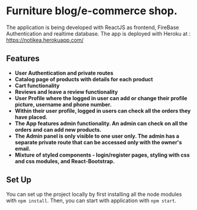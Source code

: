 # Furniture blog/e-commerce shop.
The application is being developed with ReactJS as frontend, FireBase Authentication and realtime database.
The app is deployed with Heroku at : https://notikea.herokuapp.com/

## Features
- **User Authentication and private routes**
- **Catalog page of products with details for each product**
- **Cart functionality**
- **Reviews and leave a review functionality**
- **User Profile where the logged in user can add or change their profile picture, username and phone number.**
- **Within their user profile, logged in users can check all the orders they have placed.**
- **The App features admin functionality. An admin can check on all the orders and can add new products.**
- **The Admin panel is only visible to one user only. The admin has a separate private route that can be accessed only with the owner's email.**
- **Mixture of styled components - login/register pages, styling with css and css modules, and React-Bootstrap.**

## Set Up
You can set up the project locally by first installing all the node modules with `npm install`.
Then, you can start with application with `npm start`.